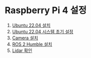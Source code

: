 # Raspberry Pi 4 설정
1. [Ubuntu 22.04 설치](./Install.md)
2. [Ubuntu 22.04 시스템 초기 설정](./Setup.md)
3. [Camera 설치](./Camera.md)
4. [ROS 2 Humble 설치](https://docs.ros.org/en/humble/Installation/Ubuntu-Install-Debians.html)
5. [Lidar 확인]()
